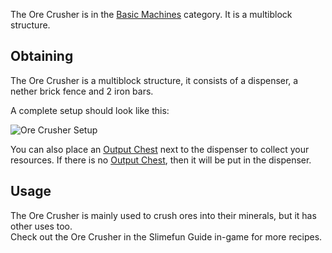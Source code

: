 The Ore Crusher is in the [Basic Machines](https://github.com/Slimefun/Slimefun4/wiki/Basic-Machines) category. It is a multiblock structure.<br>

## Obtaining
The Ore Crusher is a multiblock structure, it consists of a dispenser, a nether brick fence and 2 iron bars.<br>

A complete setup should look like this:

![Ore Crusher Setup](https://raw.githubusercontent.com/TheBusyBiscuit/Slimefun4-Wiki/master/images/multiblock-ore-crusher.png)

You can also place an [Output Chest](https://github.com/Slimefun/Slimefun4/wiki/Output-Chest) next to the dispenser to collect your resources. If there is no [Output Chest](https://github.com/Slimefun/Slimefun4/wiki/Output-Chest), then it will be put in the dispenser.

## Usage
The Ore Crusher is mainly used to crush ores into their minerals, but it has other uses too.<br>
Check out the Ore Crusher in the Slimefun Guide in-game for more recipes.
